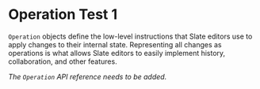 # Operation Test 1

`Operation` objects define the low-level instructions that Slate editors use to apply changes to their internal state. Representing all changes as operations is what allows Slate editors to easily implement history, collaboration, and other features.

_The `Operation` API reference needs to be added._
